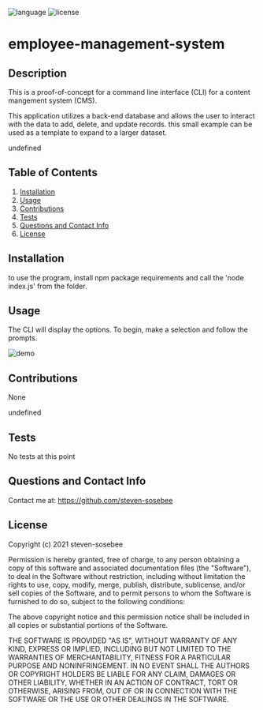 
![language](https://img.shields.io/github/languages/top/steven-sosebee/employee-management-system)
![license](https://img.shields.io/github/license/steven-sosebee/employee-management-system)


# employee-management-system

## Description

This is a proof-of-concept for a command line interface (CLI) for a content mangement system (CMS).

This application utilizes a back-end database and allows the user to interact with the data to add, delete, and update records.  this small example can be used as a template to expand to a larger dataset.

undefined

## Table of Contents
1. [Installation](#installation)
2. [Usage](#usage)
3. [Contributions](#contributions)
4. [Tests](#tests)
5. [Questions and Contact Info](#questions-and-contact-info)
6. [License](#license)

## Installation

to use the program, install npm package requirements and call the 'node index.js' from the folder.

## Usage

The CLI will display the options.  To begin, make a selection and follow the prompts.

![demo](TBD)

## Contributions

None

undefined

## Tests

No tests at this point

## Questions and Contact Info

Contact me at: https://github.com/steven-sosebee

## License
Copyright (c) 2021 steven-sosebee

Permission is hereby granted, free of charge, to any person obtaining a copy
of this software and associated documentation files (the "Software"), to deal
in the Software without restriction, including without limitation the rights
to use, copy, modify, merge, publish, distribute, sublicense, and/or sell
copies of the Software, and to permit persons to whom the Software is
furnished to do so, subject to the following conditions:

The above copyright notice and this permission notice shall be included in all
copies or substantial portions of the Software.

THE SOFTWARE IS PROVIDED "AS IS", WITHOUT WARRANTY OF ANY KIND, EXPRESS OR
IMPLIED, INCLUDING BUT NOT LIMITED TO THE WARRANTIES OF MERCHANTABILITY,
FITNESS FOR A PARTICULAR PURPOSE AND NONINFRINGEMENT. IN NO EVENT SHALL THE
AUTHORS OR COPYRIGHT HOLDERS BE LIABLE FOR ANY CLAIM, DAMAGES OR OTHER
LIABILITY, WHETHER IN AN ACTION OF CONTRACT, TORT OR OTHERWISE, ARISING FROM,
OUT OF OR IN CONNECTION WITH THE SOFTWARE OR THE USE OR OTHER DEALINGS IN THE
SOFTWARE.
